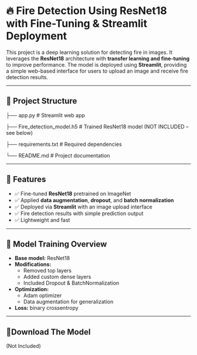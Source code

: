 # 🔥 Fire Detection Using ResNet18 with Fine-Tuning & Streamlit Deployment

This project is a deep learning solution for detecting fire in images. It leverages the **ResNet18** architecture with **transfer learning and fine-tuning** to improve performance. The model is deployed using **Streamlit**, providing a simple web-based interface for users to upload an image and receive fire detection results.

---

## 📁 Project Structure

├── app.py # Streamlit web app

├── Fire_detection_model.h5 # Trained ResNet18 model (NOT INCLUDED – see below)

├── requirements.txt # Required dependencies

└── README.md # Project documentation

---

## 📌 Features

- ✅ Fine-tuned **ResNet18** pretrained on ImageNet  
- ✅ Applied **data augmentation**, **dropout**, and **batch normalization**  
- ✅ Deployed via **Streamlit** with an image upload interface  
- ✅ Fire detection results with simple prediction output  
- ✅ Lightweight and fast

---

## 🧠 Model Training Overview

- **Base model:** ResNet18  
- **Modifications:**
  - Removed top layers  
  - Added custom dense layers  
  - Included Dropout & BatchNormalization  
- **Optimization:**
  - Adam optimizer  
  - Data augmentation for generalization  
- **Loss:** binary crossentropy 

---

## 🔗Download The Model 
 (Not Included)


